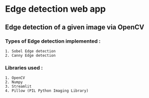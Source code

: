 # Edge detection web app

## Edge detection of a given image via OpenCV


### Types of Edge detection implemented :

    1. Sobel Edge detection
    2. Canny Edge detection


### Libraries used : 

    1. OpenCV
    2. Numpy
    3. Streamlit
    4. Pillow (PIL Python Imaging Library)
